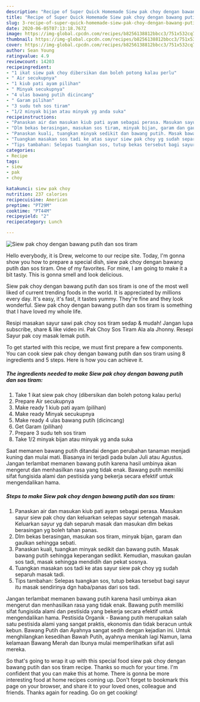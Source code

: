 ```yaml
---
description: "Recipe of Super Quick Homemade Siew pak choy dengan bawang putih dan sos tiram"
title: "Recipe of Super Quick Homemade Siew pak choy dengan bawang putih dan sos tiram"
slug: 3-recipe-of-super-quick-homemade-siew-pak-choy-dengan-bawang-putih-dan-sos-tiram
date: 2020-06-05T07:13:18.767Z
image: https://img-global.cpcdn.com/recipes/b8256138812bbcc3/751x532cq70/siew-pak-choy-dengan-bawang-putih-dan-sos-tiram-resipi-foto-utama.jpg
thumbnail: https://img-global.cpcdn.com/recipes/b8256138812bbcc3/751x532cq70/siew-pak-choy-dengan-bawang-putih-dan-sos-tiram-resipi-foto-utama.jpg
cover: https://img-global.cpcdn.com/recipes/b8256138812bbcc3/751x532cq70/siew-pak-choy-dengan-bawang-putih-dan-sos-tiram-resipi-foto-utama.jpg
author: Sean Young
ratingvalue: 4.9
reviewcount: 14203
recipeingredient:
- "1 ikat siew pak choy dibersikan dan boleh potong kalau perlu"
- " Air secukupnya"
- "1 kiub pati ayam pilihan"
- " Minyak secukupnya"
- "4 ulas bawang putih dicincang"
- " Garam pilihan"
- "3 sudu teh sos tiram"
- "1/2 minyak bijan atau minyak yg anda suka"
recipeinstructions:
- "Panaskan air dan masukan kiub pati ayam sebagai perasa. Masukan sayur siew pak choy dan keluarkan selepas sayur setengah masak. Keluarkan sayur yg dah separuh masak dan masukan dlm bekas berasingan yg boleh tahan panas."
- "Dlm bekas berasingan, masukan sos tiram, minyak bijan, garam dan gaulkan sehingga sebati."
- "Panaskan kuali, tuangkan minyak sedikit dan bawang putih. Masak bawang putih sehingga keperangan sedikit. Kemudian, masukan gaulan sos tadi, masak sehingga mendidih dan pekat sosnya."
- "Tuangkan masakan sos tadi ke atas sayur siew pak choy yg sudah separuh masak tadi."
- "Tips tambahan: Selepas tuangkan sos, tutup bekas tersebut bagi sayur itu masak sendirinya dgn haba/panas dari sos tadi."
categories:
- Recipe
tags:
- siew
- pak
- choy

katakunci: siew pak choy 
nutrition: 237 calories
recipecuisine: American
preptime: "PT29M"
cooktime: "PT44M"
recipeyield: "2"
recipecategory: Lunch

---
```



![Siew pak choy dengan bawang putih dan sos tiram](https://img-global.cpcdn.com/recipes/b8256138812bbcc3/751x532cq70/siew-pak-choy-dengan-bawang-putih-dan-sos-tiram-resipi-foto-utama.jpg)

Hello everybody, it is Drew, welcome to our recipe site. Today, I'm gonna show you how to prepare a special dish, siew pak choy dengan bawang putih dan sos tiram. One of my favorites. For mine, I am going to make it a bit tasty. This is gonna smell and look delicious.

Siew pak choy dengan bawang putih dan sos tiram is one of the most well liked of current trending foods in the world. It is appreciated by millions every day. It's easy, it's fast, it tastes yummy. They're fine and they look wonderful. Siew pak choy dengan bawang putih dan sos tiram is something that I have loved my whole life.

Resipi masakan sayur sawi pak choy sos tiram sedap &amp; mudah! Jangan lupa subscribe, share &amp; like video ini. Pak Choy Sos Tiram Ala ala Jhonny. Resepi Sayur pak coy masak lemak putih.


To get started with this recipe, we must first prepare a few components. You can cook siew pak choy dengan bawang putih dan sos tiram using 8 ingredients and 5 steps. Here is how you can achieve it.

<!--inarticleads1-->

##### The ingredients needed to make Siew pak choy dengan bawang putih dan sos tiram:

1. Take 1 ikat siew pak choy (dibersikan dan boleh potong kalau perlu)
1. Prepare  Air secukupnya
1. Make ready 1 kiub pati ayam (pilihan)
1. Make ready  Minyak secukupnya
1. Make ready 4 ulas bawang putih (dicincang)
1. Get  Garam (pilihan)
1. Prepare 3 sudu teh sos tiram
1. Take 1/2 minyak bijan atau minyak yg anda suka


Saat memanen bawang putih ditandai dengan perubahan tanaman menjadi kuning dan mulai mati. Biasanya ini terjadi pada bulan Juli atau Agustus. Jangan terlambat memanen bawang putih karena hasil umbinya akan mengerut dan menhasilkan rasa yang tidak enak. Bawang putih memiliki sifat fungisida alami dan pestisida yang bekerja secara efektif untuk mengendalikan hama. 

<!--inarticleads2-->

##### Steps to make Siew pak choy dengan bawang putih dan sos tiram:

1. Panaskan air dan masukan kiub pati ayam sebagai perasa. Masukan sayur siew pak choy dan keluarkan selepas sayur setengah masak. Keluarkan sayur yg dah separuh masak dan masukan dlm bekas berasingan yg boleh tahan panas.
1. Dlm bekas berasingan, masukan sos tiram, minyak bijan, garam dan gaulkan sehingga sebati.
1. Panaskan kuali, tuangkan minyak sedikit dan bawang putih. Masak bawang putih sehingga keperangan sedikit. Kemudian, masukan gaulan sos tadi, masak sehingga mendidih dan pekat sosnya.
1. Tuangkan masakan sos tadi ke atas sayur siew pak choy yg sudah separuh masak tadi.
1. Tips tambahan: Selepas tuangkan sos, tutup bekas tersebut bagi sayur itu masak sendirinya dgn haba/panas dari sos tadi.


Jangan terlambat memanen bawang putih karena hasil umbinya akan mengerut dan menhasilkan rasa yang tidak enak. Bawang putih memiliki sifat fungisida alami dan pestisida yang bekerja secara efektif untuk mengendalikan hama. Pestisida Organik - Bawang putih merupakan salah satu pestisida alami yang sangat praktis, ekonomis dan tidak beracun untuk kebun. Bawang Putih dan Ayahnya sangat sedih dengan kejadian ini. Untuk menghilangkan kesedihan Bawah Putih, ayahnya menikah lagi Namun, lama kelamaan Bawang Merah dan Ibunya mulai memperlihatkan sifat asli mereka. 

So that's going to wrap it up with this special food siew pak choy dengan bawang putih dan sos tiram recipe. Thanks so much for your time. I'm confident that you can make this at home. There is gonna be more interesting food at home recipes coming up. Don't forget to bookmark this page on your browser, and share it to your loved ones, colleague and friends. Thanks again for reading. Go on get cooking!
